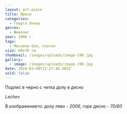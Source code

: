 ```yaml
---
layout: art-piece
title: Ириси
categories:
  - Георги Лечев
genres:
  - Живопис
year: 2006 г.
tags:
  - Маслени бои, платно
size: 60х70 см
thumbnail: /images/uploads/image-198.jpg
gallery:
  - image: /images/uploads/image-198.jpg
date: 2024-03-09T12:27:46.503Z
sold: false
---
```

Подпис в черно с четка долу в дясно

 *Lechev*

В изображението: долу ляво - *2006*, горе дясно - *70/60*

